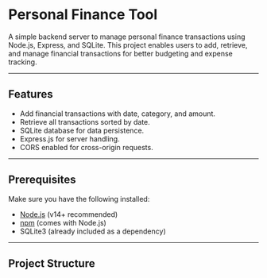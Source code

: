 # **Personal Finance Tool**

A simple backend server to manage personal finance transactions using Node.js, Express, and SQLite. This project enables users to add, retrieve, and manage financial transactions for better budgeting and expense tracking.

---

## **Features**
- Add financial transactions with date, category, and amount.
- Retrieve all transactions sorted by date.
- SQLite database for data persistence.
- Express.js for server handling.
- CORS enabled for cross-origin requests.

---

## **Prerequisites**
Make sure you have the following installed:
- [Node.js](https://nodejs.org/) (v14+ recommended)
- [npm](https://www.npmjs.com/) (comes with Node.js)
- SQLite3 (already included as a dependency)

---

## **Project Structure**
